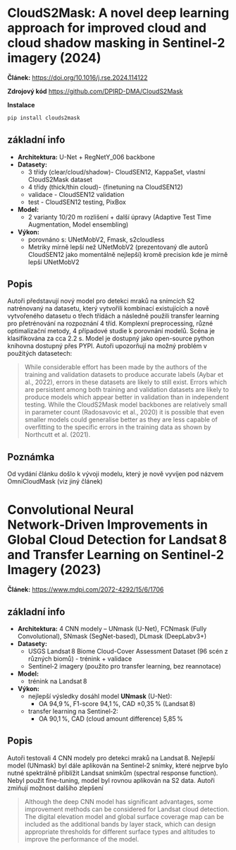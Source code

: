 # CloudS2Mask: A novel deep learning approach for improved cloud and cloud shadow masking in Sentinel-2 imagery (2024)

**Článek:** https://doi.org/10.1016/j.rse.2024.114122  

**Zdrojový kód** https://github.com/DPIRD-DMA/CloudS2Mask

 **Instalace**

```bash
pip install clouds2mask
```

## základní info
- **Architektura:** U-Net + RegNetY_006 backbone
- **Datasety:**
  - 3 třídy (clear/cloud/shadow)- CloudSEN12, KappaSet, vlastní CloudS2Mask dataset
  - 4 třídy (thick/thin cloud)- (finetuning na CloudSEN12)
  - validace - CloudSEN12 validation
  - test - CloudSEN12 testing, PixBox
- **Model:**
  - 2 varianty 10/20 m rozlišení + další úpravy (Adaptive Test Time Augmentation, Model ensembling)
- **Výkon:**
  - porovnáno s: UNetMobV2, Fmask, s2cloudless
  - Metriky mírně lepší než UNetMobV2 (prezentovaný dle autorů CloudSEN12 jako momentálně nejlepší) kromě precision kde je mírně lepší UNetMobV2

## Popis
Autoři představují nový model pro detekci mraků na snímcích S2 natrénovaný na datasetu, který vytvořili kombinací existujících a nově vytvořeného datasetu o třech třídách a následně použili transfer learning pro přetrénování na rozpoznání 4 tříd. Komplexní preprocessing, různé optimalizační metody, 4 případové studie k porovnání modelů. Scéna je klasifikována za cca 2.2 s. Model je dostupný jako open-source python knihovna dostupný přes PYPI. Autoři upozorňují na možný problém v použitých datasetech: 
>While considerable effort has been made by the authors of the training and validation datasets to produce accurate labels (Aybar et al., 2022), errors in these datasets are likely to still exist. Errors which are persistent among both training and validation datasets are likely to produce models which appear better in validation than in independent testing. While the CloudS2Mask model backbones are relatively small in parameter count (Radosavovic et al., 2020) it is possible that even smaller models could generalise better as they are less capable of overfitting to the specific errors in the training data as shown by Northcutt et al. (2021).

## Poznámka
Od vydání článku došlo k vývoji modelu, který je nově vyvíjen pod názvem OmniCloudMask (viz jiný článek)

# Convolutional Neural Network‑Driven Improvements in Global Cloud Detection for Landsat 8 and Transfer Learning on Sentinel‑2 Imagery (2023)

**Článek:** https://www.mdpi.com/2072-4292/15/6/1706  

## základní info
- **Architektura:** 4 CNN modely – UNmask (U-Net), FCNmask (Fully Convolutional), SNmask (SegNet-based), DLmask (DeepLabv3+)
- **Datasety:**
  - USGS Landsat 8 Biome Cloud-Cover Assessment Dataset (96 scén z různých biomů) - trénink + validace
  - Sentinel‑2 imagery (použito pro transfer learning, bez reannotace)
- **Model:**
  - trénink na Landsat 8
- **Výkon:**
  - nejlepší výsledky dosáhl model **UNmask** (U-Net):
    - OA 94,9 %, F1-score 94,1 %, CAD ±0,35 % (Landsat 8)
  - transfer learning na Sentinel‑2:
    - OA 90,1 %, CAD (cloud amount difference) 5,85 %

## Popis
Autoři testovali 4 CNN modely pro detekci mraků na Landsat 8. Nejlepší model (UNmask) byl dále aplikován na Sentinel‑2 snímky, které nejprve bylo nutné spektrálně přiblížit Landsat snímkům (spectral response function). Nebyl použit fine-tuning, model byl rovnou aplikován na S2 data. Autoři zmiňují možnost dalšího zlepšení 
>Although the deep CNN model has significant advantages, some improvement methods can be considered for Landsat cloud detection. The digital elevation model and global
surface coverage map can be included as the additional bands by layer stack, which can
design appropriate thresholds for different surface types and altitudes to improve the
performance of the model. 
